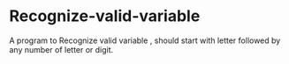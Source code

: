 # Recognize-valid-variable
A program to Recognize valid variable , should start with letter followed by any number of letter or digit.
